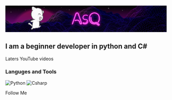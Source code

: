 [![Header](https://github.com/AsQqqq/AsQqqq/blob/main/assets/fon_gif.gif)](https://vk.com/da_ya_dalbaeb)

## I am a beginner developer in python and C#

Laters YouTube videos

### Languges and Tools
![Python](https://img.shields.io/badge/-Python-4B0082?style=for-the-badge&logo=python&logoColor=FFD700)
![Csharp](https://img.shields.io/badge/-C%23-4B0082?style=for-the-badge&logo=csharp&logoColor=7CFC00)

Follow Me